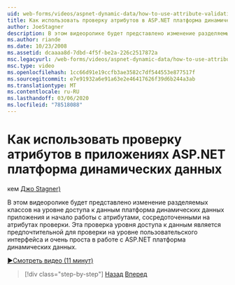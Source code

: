 ```yaml
---
uid: web-forms/videos/aspnet-dynamic-data/how-to-use-attribute-validation-in-aspnet-dynamic-data-applications
title: Как использовать проверку атрибутов в ASP.NET платформа динамических данных приложениях | Документация Майкрософт
author: JoeStagner
description: В этом видеоролике будет представлено изменение разделяемых классов на уровне доступа к данным платформа динамических данных приложения и начало работы с атрибутами путем фокусировки o...
ms.author: riande
ms.date: 10/23/2008
ms.assetid: dcaaaa8d-7dbd-4f5f-be2a-226c2517872a
msc.legacyurl: /web-forms/videos/aspnet-dynamic-data/how-to-use-attribute-validation-in-aspnet-dynamic-data-applications
msc.type: video
ms.openlocfilehash: 1cc66d91e19ccfb3ae3582c7df544553e877517f
ms.sourcegitcommit: e7e91932a6e91a63e2e46417626f39d6b244a3ab
ms.translationtype: MT
ms.contentlocale: ru-RU
ms.lasthandoff: 03/06/2020
ms.locfileid: "78518088"
---
```

# <a name="how-to-use-attribute-validation-in-aspnet-dynamic-data-applications"></a>Как использовать проверку атрибутов в приложениях ASP.NET платформа динамических данных

кем [Джо Stagner)](https://github.com/JoeStagner)

В этом видеоролике будет представлено изменение разделяемых классов на уровне доступа к данным платформа динамических данных приложения и начало работы с атрибутами, сосредоточенными на атрибутах проверки. Эта проверка уровня доступа к данным является предпочтительной для проверки на уровне пользовательского интерфейса и очень проста в работе с ASP.NET платформа динамических данных.

[&#9654;Смотреть видео (11 минут)](https://channel9.msdn.com/Blogs/ASP-NET-Site-Videos/how-to-use-attribute-validation-in-aspnet-dynamic-data-applications)

> [!div class="step-by-step"]
> [Назад](how-to-enable-table-specific-routing-in-dynamic-data-applications.md)
> [Вперед](how-to-implement-custom-field-validation-with-imperative-logic-in-vb-or-c.md)
